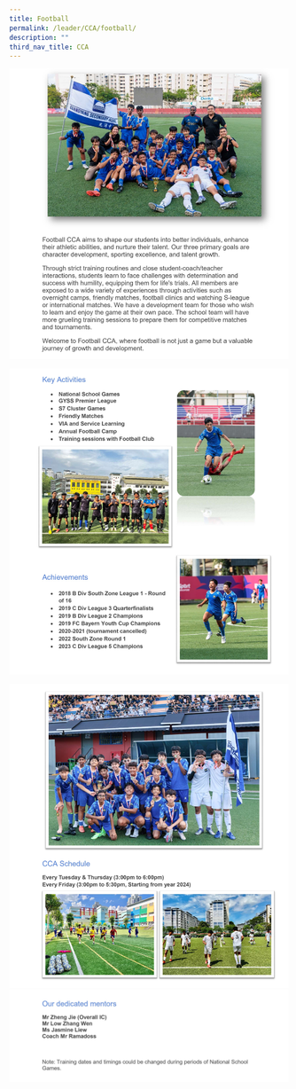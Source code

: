 ```yaml
---
title: Football
permalink: /leader/CCA/football/
description: ""
third_nav_title: CCA
---
```

![](/images/CCA/football_page-0001.jpg)

![](/images/CCA/football_page-0002.jpg)

![](/images/CCA/football_page-0003.jpg)
![](/images/CCA/football_page-0004.jpg)
